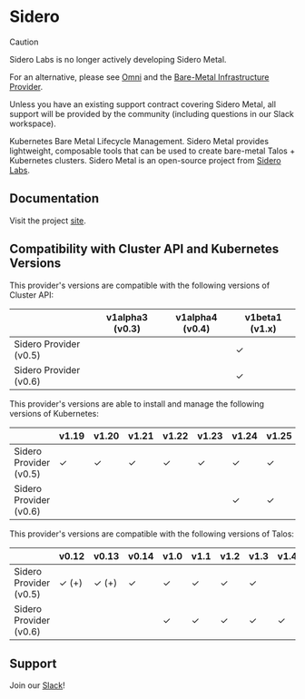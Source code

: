 # Sidero

<!-- textlint-disable -->
> [!CAUTION]
> Sidero Labs is no longer actively developing Sidero Metal.
>
> For an alternative, please see [Omni](https://github.com/siderolabs/omni.git)
> and the [Bare-Metal Infrastructure Provider](https://omni.siderolabs.com/tutorials/setting-up-the-bare-metal-infrastructure-provider).
>
> Unless you have an existing support contract covering Sidero Metal, all support will be provided by the community (including questions in our Slack workspace).
<!-- textlint-enable -->

Kubernetes Bare Metal Lifecycle Management.
Sidero Metal provides lightweight, composable tools that can be used to create bare-metal Talos + Kubernetes clusters.
Sidero Metal is an open-source project from [Sidero Labs](https://www.SideroLabs.com).

## Documentation

Visit the project [site](https://www.sidero.dev).

## Compatibility with Cluster API and Kubernetes Versions

This provider's versions are compatible with the following versions of Cluster API:

|                        | v1alpha3 (v0.3) | v1alpha4 (v0.4) | v1beta1 (v1.x) |
| ---------------------- | --------------- | --------------- | -------------- |
| Sidero Provider (v0.5) |                 |                 | ✓              |
| Sidero Provider (v0.6) |                 |                 | ✓              |

This provider's versions are able to install and manage the following versions of Kubernetes:

|                        | v1.19 | v1.20 | v1.21 | v1.22 | v1.23 | v1.24 | v1.25 | v1.26 | v1.27 | v1.28 | v1.29 | v1.30 | v1.31 | v1.32 | v1.33 |
| ---------------------- | ----- | ----- | ----- | ----- | ----- | ----- | ----- | ----- | ----- | ----- | ----- | ----- | ----- | ----- | ----- |
| Sidero Provider (v0.5) | ✓     | ✓     | ✓     | ✓     | ✓     | ✓     | ✓     | ✓     | ✓     |       |       |       |       |       |       |
| Sidero Provider (v0.6) |       |       |       |       |       | ✓     | ✓     | ✓     | ✓     | ✓     | ✓     | ✓     | ✓     | ✓     | ✓     |

This provider's versions are compatible with the following versions of Talos:

|                        | v0.12  | v0.13 | v0.14 | v1.0  | v1.1  | v1.2  | v1.3  | v1.4  | v1.5  | v1.6  | v1.7  | v1.8  | v1.9  | v1.10 |
| ---------------------- | ------ | ----- | ----- | ----- | ----- | ----- | ----- | ----- | ----- | ----- | ----- | ----- | ----- | ----- |
| Sidero Provider (v0.5) | ✓ (+)  | ✓ (+) | ✓     | ✓     | ✓     | ✓     | ✓     |       |       |       |       |       |       |       |
| Sidero Provider (v0.6) |        |       |       | ✓     | ✓     | ✓     | ✓     | ✓     | ✓     | ✓     | ✓     | ✓     | ✓     | ✓     |

## Support

Join our [Slack](https://slack.dev.talos-systems.io)!
